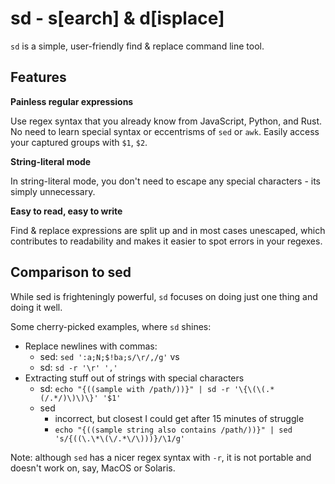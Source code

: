 # sd - s[earch] & d[isplace]

`sd` is a simple, user-friendly find & replace command line tool.

## Features

**Painless regular expressions**

Use regex syntax that you already know from JavaScript, Python, and Rust. No need to learn  special syntax or eccentrisms of `sed` or `awk`. Easily access your captured groups with `$1`, `$2`.

**String-literal mode**

In string-literal mode, you don't need to escape any special characters - its simply unnecessary.

**Easy to read, easy to write**

Find & replace expressions are split up and in most cases unescaped, which contributes to readability and makes it easier to spot errors in your regexes.

## Comparison to sed

While sed is frighteningly powerful, `sd` focuses on doing just one thing and doing it well.

Some cherry-picked examples, where `sd` shines:
- Replace newlines with commas:
  - sed: `sed ':a;N;$!ba;s/\r/,/g'` vs
  - sd: `sd -r '\r' ','`
- Extracting stuff out of strings with special characters
  - sd: `echo "{((sample with /path/))}" | sd -r '\{\(\(.*(/.*/)\)\)\}' '$1'`
  - sed
    - incorrect, but closest I could get after 15 minutes of struggle
    - `echo "{((sample string also contains /path/))}" | sed 's/{((\.\*\(\/.*\/\)))}/\1/g'`

Note: although `sed` has a nicer regex syntax with `-r`, it is not portable and doesn't work on, say, MacOS or Solaris. 


